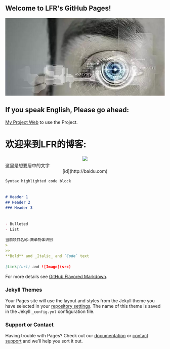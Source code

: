 ## Welcome to LFR's GitHub Pages!
![](https://github.com/HackerLFR/Machine-Visual/raw/master/2015031561739629.gif)
## If you speak English, Please go ahead: 
[My Project Web](https://github.com/HackerLFR/Machine-Visual) to use the Project.


# 欢迎来到LFR的博客:


<center> <img src="http://www.baidu.com/img/bdlogo.gif"> </center>
<div class="text">这里是想要居中的文字</div>
<center>[id](http://baidu.com)</center>

```markdown
Syntax highlighted code block


# Header 1
## Header 2
### Header 3


- Bulleted
- List

当前项目名称:简单物体识别
>
>>
**Bold** and _Italic_ and `Code` text

[Link](url) and ![Image](src)
```


For more details see [GitHub Flavored Markdown](https://guides.github.com/features/mastering-markdown/).

### Jekyll Themes

Your Pages site will use the layout and styles from the Jekyll theme you have selected in your [repository settings](https://github.com/HackerLFR/Machine-Visual/settings). The name of this theme is saved in the Jekyll `_config.yml` configuration file.

### Support or Contact

Having trouble with Pages? Check out our [documentation](https://help.github.com/categories/github-pages-basics/) or [contact support](https://github.com/contact) and we’ll help you sort it out.

